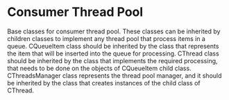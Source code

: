 # Consumer Thread Pool
Base classes for consumer thread pool. These classes can be inherited by children classes to implement any thread pool that process items in a queue.
CQueueItem class should be inherited by the class that represents the item that will be inserted into the queue for processing.
CThread class should be inherited by the class that implements the required processing, that needs to be done on the objects of CQueueItem child class.
CThreadsManager class represents the thread pool manager, and it should be inherited by the class that creates instances of the child class of CThread.
